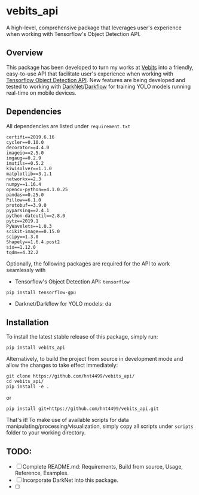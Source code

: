 # vebits_api
A high-level, comprehensive package that leverages user's experience when working with Tensorflow's Object Detection API.

## Overview
This package has been developed to turn my works at [Vebits](https://vebits.com/en) into a friendly, easy-to-use API that facilitate user's experience when working with [Tensorflow Object Detection API](https://github.com/tensorflow/models/tree/master/research/object_detection). New features are being developed and tested to working with [DarkNet](https://github.com/pjreddie/darknet)/[Darkflow](https://github.com/thtrieu/darkflow) for training YOLO models running real-time on mobile devices.
## Dependencies
All dependencies are listed under `requirement.txt`
```
certifi==2019.6.16
cycler==0.10.0
decorator==4.4.0
imageio==2.5.0
imgaug==0.2.9
imutils==0.5.2
kiwisolver==1.1.0
matplotlib==3.1.1
networkx==2.3
numpy==1.16.4
opencv-python==4.1.0.25
pandas==0.25.0
Pillow==6.1.0
protobuf==3.9.0
pyparsing==2.4.1
python-dateutil==2.8.0
pytz==2019.1
PyWavelets==1.0.3
scikit-image==0.15.0
scipy==1.3.0
Shapely==1.6.4.post2
six==1.12.0
tqdm==4.32.2
```
Optionally, the following packages are required for the API to work seamlessly with 

 - Tensorflow's Object Detection API: `tensorflow`
 ```
 pip install tensorflow-gpu
 ```
- Darknet/Darkflow for YOLO models: da

## Installation
To install the latest stable release of this package, simply run:
```
pip install vebits_api
```
Alternatively, to build the project from source in development mode and allow the changes to take effect immediately:
```
git clone https://github.com/hnt4499/vebits_api/
cd vebits_api/
pip install -e .
```
or
```
pip install git+https://github.com/hnt4499/vebits_api.git
```
That's it! To make use of available scripts for data manipulating/processing/visualization, simply copy all scripts under `scripts` folder to your working directory.

## TODO:
- [ ] Complete README.md: Requirements, Build from source, Usage, Reference, Examples.
- [ ] Incorporate DarkNet into this package.
- [ ] 
<!--stackedit_data:
eyJoaXN0b3J5IjpbLTE5MTM1OTQ2NjksMTM2MDE4NTgsMjE0ND
g1ODddfQ==
-->